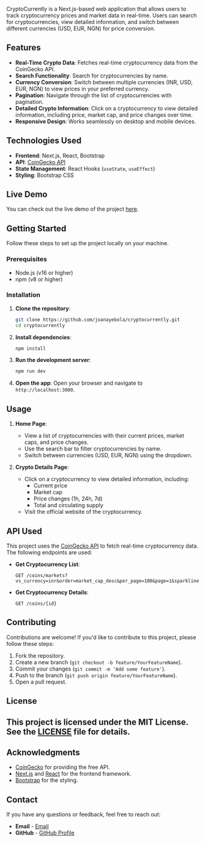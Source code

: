 CryptoCurrently is a Next.js-based web application that allows users to track cryptocurrency prices and market data in real-time. Users can search for cryptocurrencies, view detailed information, and switch between different currencies (USD, EUR, NGN) for price conversion.

## Features

- **Real-Time Crypto Data**: Fetches real-time cryptocurrency data from the CoinGecko API.
- **Search Functionality**: Search for cryptocurrencies by name.
- **Currency Conversion**: Switch between multiple currencies (INR, USD, EUR, NGN) to view prices in your preferred currency.
- **Pagination**: Navigate through the list of cryptocurrencies with pagination.
- **Detailed Crypto Information**: Click on a cryptocurrency to view detailed information, including price, market cap, and price changes over time.
- **Responsive Design**: Works seamlessly on desktop and mobile devices.

## Technologies Used

- **Frontend**: Next.js, React, Bootstrap
- **API**: [CoinGecko API](https://www.coingecko.com/en/api)
- **State Management**: React Hooks (`useState`, `useEffect`)
- **Styling**: Bootstrap CSS

## Live Demo

You can check out the live demo of the project [here](https://crypto-currently.vercel.app).

## Getting Started

Follow these steps to set up the project locally on your machine.

### Prerequisites

- Node.js (v16 or higher)
- npm (v8 or higher)

### Installation

1. **Clone the repository**:

   ```bash
   git clone https://github.com/joanayebola/cryptocurrently.git
   cd cryptocurrently
   ```

2. **Install dependencies**:

   ```bash
   npm install
   ```

3. **Run the development server**:

   ```bash
   npm run dev
   ```

4. **Open the app**:
   Open your browser and navigate to `http://localhost:3000`.

## Usage

1. **Home Page**:

   - View a list of cryptocurrencies with their current prices, market caps, and price changes.
   - Use the search bar to filter cryptocurrencies by name.
   - Switch between currencies (USD, EUR, NGN) using the dropdown.

2. **Crypto Details Page**:
   - Click on a cryptocurrency to view detailed information, including:
     - Current price
     - Market cap
     - Price changes (1h, 24h, 7d)
     - Total and circulating supply
   - Visit the official website of the cryptocurrency.

## API Used

This project uses the [CoinGecko API](https://www.coingecko.com/en/api) to fetch real-time cryptocurrency data. The following endpoints are used:

- **Get Cryptocurrency List**:

  ```
  GET /coins/markets?vs_currency=inr&order=market_cap_desc&per_page=100&page=1&sparkline=false&price_change_percentage=1h%2C24h%2C7d
  ```

- **Get Cryptocurrency Details**:
  ```
  GET /coins/{id}
  ```

## Contributing

Contributions are welcome! If you'd like to contribute to this project, please follow these steps:

1. Fork the repository.
2. Create a new branch (`git checkout -b feature/YourFeatureName`).
3. Commit your changes (`git commit -m 'Add some feature'`).
4. Push to the branch (`git push origin feature/YourFeatureName`).
5. Open a pull request.

## License

## This project is licensed under the MIT License. See the [LICENSE](LICENSE) file for details.

## Acknowledgments

- [CoinGecko](https://www.coingecko.com/) for providing the free API.
- [Next.js](https://nextjs.org/) and [React](https://reactjs.org/) for the frontend framework.
- [Bootstrap](https://getbootstrap.com/) for the styling.

## Contact

If you have any questions or feedback, feel free to reach out:

- **Email** - [Email](mailto:joanayebola1@gmail.com)
- **GitHub** - [GitHub Profile](https://github.com/joanayebola)
